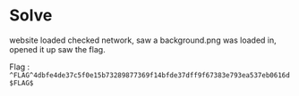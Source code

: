 # Solve 
website loaded checked network, saw a background.png was loaded in, opened it up saw the flag.

Flag : `^FLAG^4dbfe4de37c5f0e15b73289877369f14bfde37dff9f67383e793ea537eb0616d$FLAG$`
